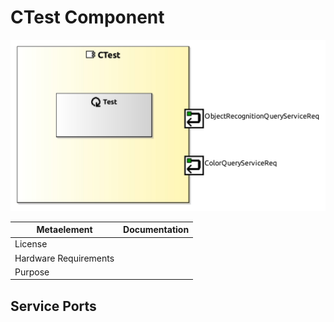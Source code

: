 <!--- This file is generated from the CTest.componentDocumentation model --->
<!--- do not modify this file manually as it will by automatically overwritten by the code generator, modify the model instead and re-generate this file --->

# CTest Component

![CTest-ComponentImage](model/CTestComponentDefinition.jpg)


| Metaelement | Documentation |
|-------------|---------------|
| License |  |
| Hardware Requirements |  |
| Purpose |  |



## Service Ports


